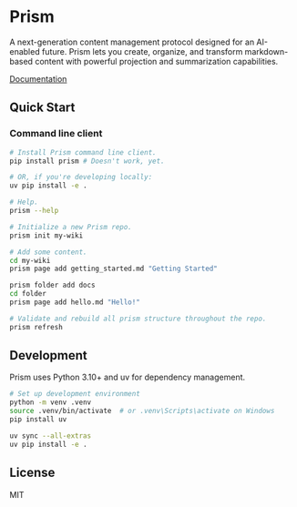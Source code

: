 # Prism

A next-generation content management protocol designed for an AI-enabled future. Prism lets you create, organize, and transform markdown-based content with powerful projection and summarization capabilities.

[Documentation](docs/README.md)

## Quick Start

### Command line client

```bash
# Install Prism command line client.
pip install prism # Doesn't work, yet.

# OR, if you're developing locally:
uv pip install -e .

# Help.
prism --help

# Initialize a new Prism repo.
prism init my-wiki

# Add some content.
cd my-wiki
prism page add getting_started.md "Getting Started"

prism folder add docs
cd folder
prism page add hello.md "Hello!"

# Validate and rebuild all prism structure throughout the repo.
prism refresh
```

## Development

Prism uses Python 3.10+ and uv for dependency management.

```bash
# Set up development environment
python -m venv .venv
source .venv/bin/activate  # or .venv\Scripts\activate on Windows
pip install uv

uv sync --all-extras
uv pip install -e .
```

## License

MIT
